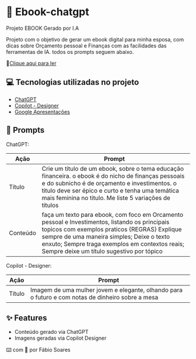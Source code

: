 # :notebook: Ebook-chatgpt
Projeto EBOOK Gerado por I.A


Projeto com o objetivo de gerar um ebook digital para minha esposa, com dicas sobre Orçamento pessoal e Finanças com as facilidades das ferramentas de IA. todos os prompts seguem abaixo.

📕[Clique aqui para ler](https://github.com/ofabiosoares/ebook-chatgpt/blob/main/ebook.pdf)

## 💻 Tecnologias utilizadas no projeto

* [ChatGPT](https://chat.openai.com)
* [Copilot - Designer](https://copilot.microsoft.com/)
* [Google Apresentações](https://www.google.com/intl/pt-BR/slides/about/)

  
## 🧠 Prompts

ChatGPT:

| Ação     | Prompt              |
| ---------|---------------------|
| Título   | Crie um titulo de um ebook, sobre o tema educação financeira. o ebook é do nicho de finanças pessoais e do subnicho é de orçamento e investimentos. o titulo deve ser épico e curto e tenha uma temática mais feminina no titulo. Me liste 5 variações de títulos  |
| Conteúdo |faça um texto para ebook, com foco em Orcamento pessoal e Investimentos, listando os principais topicos com exemplos praticos {REGRAS} Explique sempre de uma maneira simples; Deixe o texto enxuto; Sempre traga exemplos em contextos reais; Sempre deixe um título sugestivo por tópico |


Copilot - Designer:

| Ação     | Prompt              |
| ---------|---------------------|
| Título   | Imagem de uma mulher jovem e elegante, olhando para o futuro e com notas de dinheiro sobre a mesa|


## ✨ Features

* Conteúdo gerado via ChatGPT
* Imagens geradas via Copilot Designer




⌨️ com 💜 por Fábio Soares




